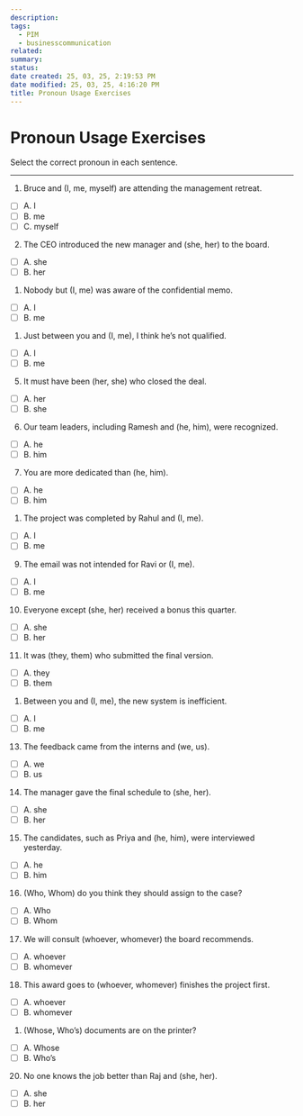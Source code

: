 ```yaml
---
description: 
tags:
  - PIM
  - businesscommunication
related: 
summary: 
status: 
date created: 25, 03, 25, 2:19:53 PM
date modified: 25, 03, 25, 4:16:20 PM
title: Pronoun Usage Exercises
---
```

# Pronoun Usage Exercises

Select the correct pronoun in each sentence.

---

1. Bruce and (I, me, myself) are attending the management retreat.
- [ ] A. I
- [ ] B. me
- [ ] C. myself

2. The CEO introduced the new manager and (she, her) to the board.
- [ ] A. she
- [ ] B. her

1. Nobody but (I, me) was aware of the confidential memo.
- [ ] A. I
- [ ] B. me

1. Just between you and (I, me), I think he’s not qualified.
- [ ] A. I
- [ ] B. me

5. It must have been (her, she) who closed the deal.
- [ ] A. her
- [ ] B. she

6. Our team leaders, including Ramesh and (he, him), were recognized.
- [ ] A. he
- [ ] B. him

7. You are more dedicated than (he, him).
- [ ] A. he
- [ ] B. him

1. The project was completed by Rahul and (I, me).
- [ ] A. I
- [ ] B. me

9. The email was not intended for Ravi or (I, me).
- [ ] A. I
- [ ] B. me

10. Everyone except (she, her) received a bonus this quarter.
- [ ] A. she
- [ ] B. her

11. It was (they, them) who submitted the final version.
- [ ] A. they
- [ ] B. them

1. Between you and (I, me), the new system is inefficient.
- [ ] A. I
- [ ] B. me

13. The feedback came from the interns and (we, us).
- [ ] A. we
- [ ] B. us

14. The manager gave the final schedule to (she, her).
- [ ] A. she
- [ ] B. her

15. The candidates, such as Priya and (he, him), were interviewed yesterday.
- [ ] A. he
- [ ] B. him

16. (Who, Whom) do you think they should assign to the case?
- [ ] A. Who
- [ ] B. Whom

17. We will consult (whoever, whomever) the board recommends.
- [ ] A. whoever
- [ ] B. whomever

18. This award goes to (whoever, whomever) finishes the project first.
- [ ] A. whoever
- [ ] B. whomever

1. (Whose, Who’s) documents are on the printer?
- [ ] A. Whose
- [ ] B. Who’s

20. No one knows the job better than Raj and (she, her).
- [ ] A. she
- [ ] B. her